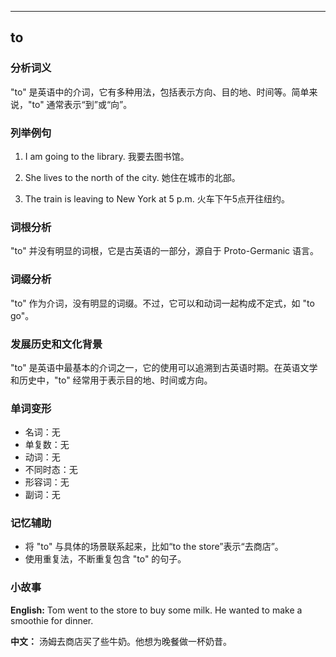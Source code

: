
---------------
## to
### 分析词义
"to" 是英语中的介词，它有多种用法，包括表示方向、目的地、时间等。简单来说，"to" 通常表示“到”或“向”。

### 列举例句
1. I am going to the library.
   我要去图书馆。

2. She lives to the north of the city.
   她住在城市的北部。

3. The train is leaving to New York at 5 p.m.
   火车下午5点开往纽约。

### 词根分析
"to" 并没有明显的词根，它是古英语的一部分，源自于 Proto-Germanic 语言。

### 词缀分析
"to" 作为介词，没有明显的词缀。不过，它可以和动词一起构成不定式，如 "to go"。

### 发展历史和文化背景
"to" 是英语中最基本的介词之一，它的使用可以追溯到古英语时期。在英语文学和历史中，"to" 经常用于表示目的地、时间或方向。

### 单词变形
- 名词：无
- 单复数：无
- 动词：无
- 不同时态：无
- 形容词：无
- 副词：无

### 记忆辅助
- 将 "to" 与具体的场景联系起来，比如“to the store”表示“去商店”。
- 使用重复法，不断重复包含 "to" 的句子。

### 小故事
**English:**
Tom went to the store to buy some milk. He wanted to make a smoothie for dinner.

**中文：**
汤姆去商店买了些牛奶。他想为晚餐做一杯奶昔。

